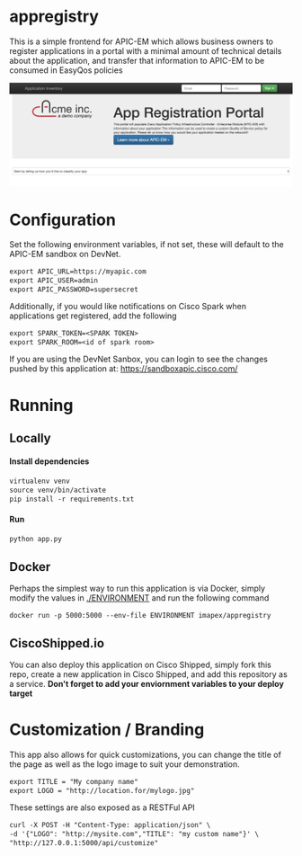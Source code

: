 # appregistry

This is a simple frontend for APIC-EM which allows business owners to register applications in a portal
with a minimal amount of technical details about the application, and transfer that information to APIC-EM to be
consumed in EasyQos policies

![screenshot](static/img/screenshot.png)

# Configuration

Set the following environment variables, if not set, these will default to the APIC-EM sandbox on DevNet.


```
export APIC_URL=https://myapic.com
export APIC_USER=admin
export APIC_PASSWORD=supersecret
```

Additionally, if you would like notifications on Cisco Spark when applications get registered, add the following

```
export SPARK_TOKEN=<SPARK TOKEN>
export SPARK_ROOM=<id of spark room>
```

If you are using the DevNet Sanbox, you can login to see the changes pushed by this application at:
https://sandboxapic.cisco.com/


# Running

## Locally

#### Install dependencies
    virtualenv venv
    source venv/bin/activate
    pip install -r requirements.txt

#### Run
    python app.py

## Docker

Perhaps the simplest way to run this application is via Docker, simply modify the values
in [./ENVIRONMENT](./ENVIRONMENT) and run the following command

    docker run -p 5000:5000 --env-file ENVIRONMENT imapex/appregistry

## CiscoShipped.io

You can also deploy this application on Cisco Shipped, simply fork this repo, create a new application in Cisco Shipped,
and add this repository as a service. **Don't forget to add your enviornment variables to your deploy target**

# Customization / Branding

This app also allows for quick customizations, you can change the title of the page as well as the logo image
to suit your demonstration.

    export TITLE = "My company name"
    export LOGO = "http://location.for/mylogo.jpg"

These settings are also exposed as a RESTFul API

    curl -X POST -H "Content-Type: application/json" \
    -d '{"LOGO": "http://mysite.com","TITLE": "my custom name"}' \
    "http://127.0.0.1:5000/api/customize"
